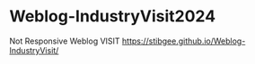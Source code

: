 # Weblog-IndustryVisit2024
Not Responsive Weblog
VISIT https://stibgee.github.io/Weblog-IndustryVisit/
